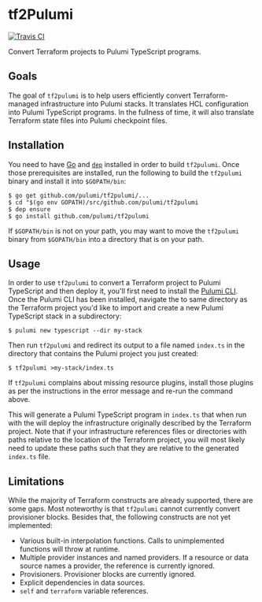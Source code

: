 # tf2Pulumi

[![Travis CI](https://img.shields.io/travis/pulumi/tf2pulumi.svg?style=for-the-badge)](https://travis-ci.org/pulumi/tf2pulumi)

Convert Terraform projects to Pulumi TypeScript programs.

## Goals

The goal of `tf2pulumi` is to help users efficiently convert Terraform-managed infrastructure into
Pulumi stacks. It translates HCL configuration into Pulumi TypeScript programs. In the fullness of
time, it will also translate Terraform state files into Pulumi checkpoint files.

## Installation

You need to have [Go](https://golang.org/) and [`dep`](https://github.com/golang/dep) installed in
order to build `tf2pulumi`. Once those prerequisites are installed, run the following to build the
`tf2pulumi` binary and install it into `$GOPATH/bin`:

```console
$ go get github.com/pulumi/tf2pulumi/...
$ cd "$(go env GOPATH)/src/github.com/pulumi/tf2pulumi
$ dep ensure
$ go install github.com/pulumi/tf2pulumi
```

If `$GOPATH/bin` is not on your path, you may want to move the `tf2pulumi` binary from `$GOPATH/bin`
into a directory that is on your path.

## Usage

In order to use `tf2pulumi` to convert a Terraform project to Pulumi TypeScript and then deploy it,
you'll first need to install the [Pulumi CLI](https://pulumi.io/quickstart/install.html). Once the
Pulumi CLI has been installed, navigate the to same directory as the Terraform project you'd like to
import and create a new Pulumi TypeScript stack in a subdirectory:

```console
$ pulumi new typescript --dir my-stack
```

Then run `tf2pulumi` and redirect its output to a file named `index.ts` in the directory that
contains the Pulumi project you just created:

```console
$ tf2pulumi >my-stack/index.ts
```

If `tf2pulumi` complains about missing resource plugins, install those plugins as per the
instructions in the error message and re-run the command above.

This will generate a Pulumi TypeScript program in `index.ts` that when run with the  will deploy the
infrastructure originally described by the Terraform project. Note that if your infrastructure
references files or directories with paths relative to the location of the Terraform project, you
will most likely need to update these paths such that they are relative to the generated `index.ts`
file.

## Limitations

While the majority of Terraform constructs are already supported, there are some gaps. Most
noteworthy is that `tf2pulumi` cannot currently convert provisioner blocks. Besides that, the
following constructs are not yet implemented:
- Various built-in interpolation functions. Calls to unimplemented functions will throw at
  runtime.
- Multiple provider instances and named providers. If a resource or data source names a provider,
  the reference is currently ignored.
- Provisioners. Provisioner blocks are currently ignored.
- Explicit dependencies in data sources.
- `self` and `terraform` variable references.
